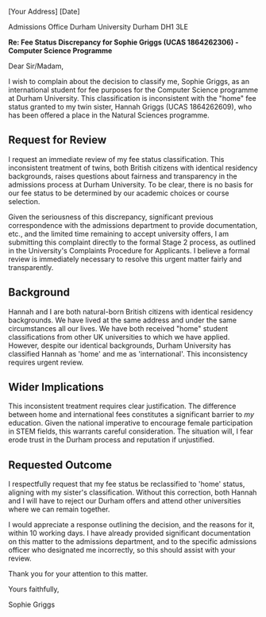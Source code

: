 [Your Address]
[Date]

Admissions Office
Durham University
Durham DH1 3LE

**Re: Fee Status Discrepancy for Sophie Griggs (UCAS 1864262306) - Computer Science Programme**

Dear Sir/Madam,

I wish to complain about the decision to classify me, Sophie Griggs, as an international student for fee purposes for the Computer Science programme at Durham University. This classification is inconsistent with the "home" fee status granted to my twin sister, Hannah Griggs (UCAS 1864262609), who has been offered a place in the Natural Sciences programme.

## Request for Review

I request an immediate review of my fee status classification. This inconsistent treatment of twins, both British citizens with identical residency backgrounds, raises questions about fairness and transparency in the admissions process at Durham University. To be clear, there is no basis for our fee status to be determined by our academic choices or course selection.

Given the seriousness of this discrepancy, significant previous correspondence with the admissions department to provide documentation, etc., and the limited time remaining to accept university offers, I am submitting this complaint directly to the formal Stage 2 process, as outlined in the University's Complaints Procedure for Applicants. I believe a formal review is immediately necessary to resolve this urgent matter fairly and transparently.

## Background

Hannah and I are both natural-born British citizens with identical residency backgrounds. We have lived at the same address and under the same circumstances all our lives. We have both received "home" student classifications from other UK universities to which we have applied. However, despite our identical backgrounds, Durham University has classified Hannah as 'home' and me as 'international'. This inconsistency requires urgent review.

## Wider Implications

This inconsistent treatment requires clear justification. The difference between home and international fees constitutes a significant barrier to *my* education. Given the national imperative to encourage female participation in STEM fields, this warrants careful consideration. The situation will, I fear erode trust in the Durham process and reputation if unjustified.

## Requested Outcome

I respectfully request that my fee status be reclassified to 'home' status, aligning with my sister's classification. Without this correction, both Hannah and I will have to reject our Durham offers and attend other universities where we can remain together. 

I would appreciate a response outlining the decision, and the reasons for it, within 10 working days. I have already provided significant documentation on this matter to the admissions department, and to the specific admissions officer who designated me incorrectly, so this should assist with your review.

Thank you for your attention to this matter.

Yours faithfully,

Sophie Griggs
